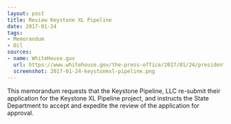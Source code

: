```yaml
---
layout: post
title: Review Keystone XL Pipeline
date: 2017-01-24
tags:
- Memorandum
- Oil
sources:
- name: WhiteHouse.gov
  url: https://www.whitehouse.gov/the-press-office/2017/01/24/presidential-memorandum-regarding-construction-keystone-xl-pipeline
  screenshot: 2017-01-24-keystonexl-pipeline.png
---
```

This memorandum requests that the Keystone Pipeline, LLC re-submit their application for the Keystone XL Pipeline project, and instructs the State Department to accept and expedite the review of the application for approval.
